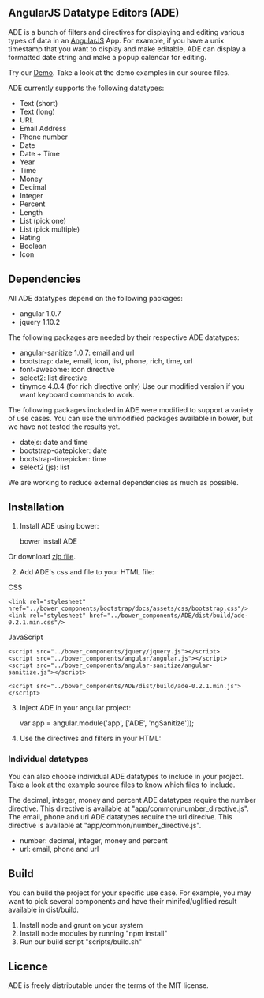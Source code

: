 ## AngularJS Datatype Editors (ADE)

ADE is a bunch of filters and directives for displaying and editing various types of data in an <a href="http://angularjs.org/">AngularJS</a> App.  For example, if you have a unix timestamp that you want to display and make editable, ADE can display a formatted date string and make a popup calendar for editing. 

Try our <a href="http://toodledo.github.com/ADE/index.html">Demo</a>. Take a look at the demo examples in our source files.

ADE currently supports the following datatypes:

- Text (short)
- Text (long)
- URL
- Email Address
- Phone number
- Date
- Date + Time
- Year
- Time
- Money
- Decimal
- Integer
- Percent
- Length
- List (pick one)
- List (pick multiple)
- Rating
- Boolean
- Icon


## Dependencies

All ADE datatypes depend on the following packages:

* angular 1.0.7
* jquery 1.10.2

The following packages are needed by their respective ADE datatypes:

* angular-sanitize 1.0.7: email and url
* bootstrap: date, email, icon, list, phone, rich, time, url
* font-awesome: icon directive
* select2: list directive
* tinymce 4.0.4 (for rich directive only) Use our modified version if you want keyboard commands to work.

The following packages included in ADE were modified to support a variety of use cases. You can use the unmodified packages available in bower, but we have not tested the results yet.

* datejs: date and time
* bootstrap-datepicker: date
* bootstrap-timepicker: time
* select2 (js): list

We are working to reduce external dependencies as much as possible.


## Installation

1) Install ADE using bower:

	bower install ADE

Or download <a href="http://toodledo.github.com/ADE/build/ade-1.2.zip">zip file</a>.

2) Add ADE's css and file to your HTML file:

CSS

	<link rel="stylesheet" href="../bower_components/bootstrap/docs/assets/css/bootstrap.css"/>  
	<link rel="stylesheet" href="../bower_components/ADE/dist/build/ade-0.2.1.min.css"/>

JavaScript

	<script src="../bower_components/jquery/jquery.js"></script>
	<script src="../bower_components/angular/angular.js"></script>
	<script src="../bower_components/angular-sanitize/angular-sanitize.js"></script>

	<script src="../bower_components/ADE/dist/build/ade-0.2.1.min.js"></script>

3) Inject ADE in your angular project:

	var app = angular.module('app', ['ADE', 'ngSanitize']);

4) Use the directives and filters in your HTML:

	<div class="sample" ade-url='{"className":"input-medium"}' ng-model="dataurl" ng-bind-html="dataurl | url"></div>

### Individual datatypes

You can also choose individual ADE datatypes to include in your project. Take a look at the example source files to know which files to include.

The decimal, integer, money and percent ADE datatypes require the number directive. This directive is available at "app/common/number_directive.js". The email, phone and url ADE datatypes require the url direcive. This directive is available at "app/common/number_directive.js".

* number: decimal, integer, money and percent
* url: email, phone and url


## Build

You can build the project for your specific use case. For example, you may want to pick several components and have their minifed/uglified result available in dist/build.

1. Install node and grunt on your system
2. Install node modules by running "npm install"
3. Run our build script "scripts/build.sh"


## Licence

ADE is freely distributable under the terms of the MIT license.